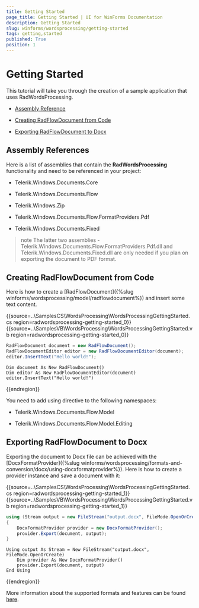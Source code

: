 ```yaml
---
title: Getting Started
page_title: Getting Started | UI for WinForms Documentation
description: Getting Started
slug: winforms/wordsprocessing/getting-started
tags: getting,started
published: True
position: 1
---
```


# Getting Started



This tutorial will take you through the creation of a sample application that uses RadWordsProcessing.

* [Assembly Reference](#assembly-references)

* [Creating RadFlowDocument from Code](#creating-radflowdocument-from-code)

* [Exporting RadFlowDocument to Docx](#exporting-radflowdocument-to-docx)

## Assembly References

Here is a list of assemblies that contain the __RadWordsProcessing__ functionality and need to be referenced in your project:

* Telerik.Windows.Documents.Core
            

* Telerik.Windows.Documents.Flow
            

* Telerik.Windows.Zip
            

* Telerik.Windows.Documents.Flow.FormatProviders.Pdf
            

* Telerik.Windows.Documents.Fixed
            

>note The latter two assemblies - Telerik.Windows.Documents.Flow.FormatProviders.Pdf.dll and Telerik.Windows.Documents.Fixed.dll are only needed if you plan on exporting the document to PDF format.
>


## Creating RadFlowDocument from Code

Here is how to create a [RadFlowDocument]({%slug winforms/wordsprocessing/model/radflowdocument%}) and insert some text content.

{{source=..\SamplesCS\WordsProcessing\WordsProcessingGettingStarted.cs region=radwordsprocessing-getting-started_0}} 
{{source=..\SamplesVB\WordsProcessing\WordsProcessingGettingStarted.vb region=radwordsprocessing-getting-started_0}} 

````C#
RadFlowDocument document = new RadFlowDocument();
RadFlowDocumentEditor editor = new RadFlowDocumentEditor(document);
editor.InsertText("Hello world!");

````
````VB.NET
Dim document As New RadFlowDocument()
Dim editor As New RadFlowDocumentEditor(document)
editor.InsertText("Hello world!")

````

{{endregion}} 

You need to add using directive to the following namespaces:
        

* Telerik.Windows.Documents.Flow.Model
            

* Telerik.Windows.Documents.Flow.Model.Editing
            

## Exporting RadFlowDocument to Docx

Exporting the document to Docx file can be achieved with the [DocxFormatProvider]({%slug winforms/wordsprocessing/formats-and-conversion/docx/using-docxformatprovider%}). Here is how to create a provider instance and save a document with it:

{{source=..\SamplesCS\WordsProcessing\WordsProcessingGettingStarted.cs region=radwordsprocessing-getting-started_1}} 
{{source=..\SamplesVB\WordsProcessing\WordsProcessingGettingStarted.vb region=radwordsprocessing-getting-started_1}} 

````C#
using (Stream output = new FileStream("output.docx", FileMode.OpenOrCreate))
{
    DocxFormatProvider provider = new DocxFormatProvider();
    provider.Export(document, output);
}

````
````VB.NET
Using output As Stream = New FileStream("output.docx", FileMode.OpenOrCreate)
    Dim provider As New DocxFormatProvider()
    provider.Export(document, output)
End Using

````

{{endregion}}

More information about the supported formats and features can be found [here](b61690b2-afed-4616-be13-20a38078c066).
        
